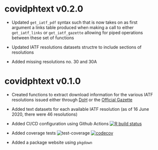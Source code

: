 # covidphtext v0.2.0

* Updated `get_iatf_pdf` syntax such that is now takes on as first argument a links table produced when making a call to either `get_iatf_links` or `get_iatf_gazette` allowing for piped operations between these set of functions

* Updated IATF resolutions datasets structre to include sections of resolutions

* Added missing resolutions no. 30 and 30A

# covidphtext v0.1.0

* Created functions to extract download information for the various IATF resolutions issued either through [DoH](https://www.doh.gov.ph) or the [Official Gazette](https://www.officialgazette.gov.ph/section/laws/other-issuances/inter-agency-task-force-for-the-management-of-emerging-infectious-diseases-resolutions/)

* Added text datasets for each available IATF resolution (as of 16 June 2020, there were 46 resolutions)

* Added CI/CD configuration using Github Actions [![R build status](https://github.com/como-ph/covidphtext/workflows/R-CMD-check/badge.svg)](https://github.com/como-ph/covidphtext/actions)

* Added coverage tests ![test-coverage](https://github.com/como-ph/covidphtext/workflows/test-coverage/badge.svg) [![codecov](https://codecov.io/gh/como-ph/covidphtext/branch/master/graph/badge.svg)](https://codecov.io/gh/como-ph/covidphtext)

* Added a package website using `pkgdown`
